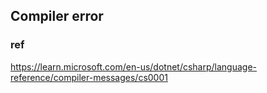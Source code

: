 ## Compiler error



### ref
https://learn.microsoft.com/en-us/dotnet/csharp/language-reference/compiler-messages/cs0001
